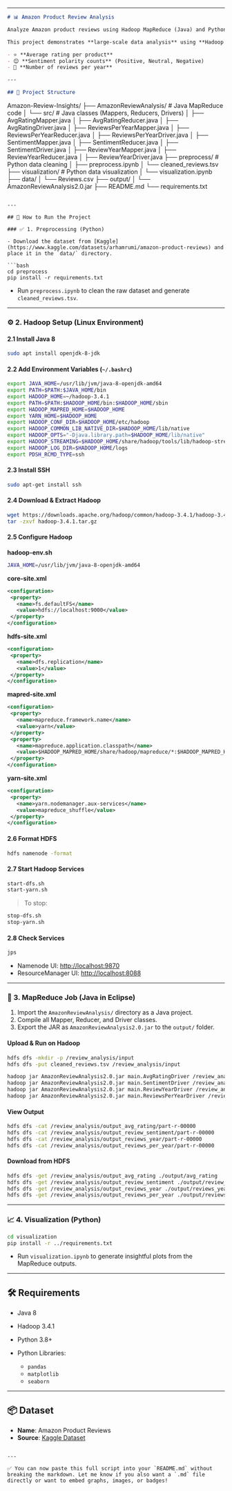 
---

```markdown
# 📊 Amazon Product Review Analysis

Analyze Amazon product reviews using Hadoop MapReduce (Java) and Python for sentiment, ratings, and trends.

This project demonstrates **large-scale data analysis** using **Hadoop MapReduce (Java)** and **Python** for data preprocessing and visualization. The dataset contains Amazon product reviews, and this system extracts key insights such as:

- ⭐ **Average rating per product**
- 😊 **Sentiment polarity counts** (Positive, Neutral, Negative)
- 📅 **Number of reviews per year**

---

## 📁 Project Structure

```

Amazon-Review-Insights/
├── AmazonReviewAnalysis/       # Java MapReduce code
│   └── src/                    # Java classes (Mappers, Reducers, Drivers)
│       ├── AvgRatingMapper.java
│       ├── AvgRatingReducer.java
│       ├── AvgRatingDriver.java
│       ├── ReviewsPerYearMapper.java
│       ├── ReviewsPerYearReducer.java
│       ├── ReviewsPerYearDriver.java
│       ├── SentimentMapper.java
│       ├── SentimentReducer.java
│       ├── SentimentDriver.java
│       ├── ReviewYearMapper.java
│       ├── ReviewYearReducer.java
│       ├── ReviewYearDriver.java
├── preprocess/                 # Python data cleaning
│   ├── preprocess.ipynb
│   └── cleaned\_reviews.tsv
├── visualization/              # Python data visualization
│   └── visualization.ipynb
├── data/
│   └── Reviews.csv
├── output/
│   └── AmazonReviewAnalysis2.0.jar
├── README.md
└── requirements.txt

````

---

## 🚀 How to Run the Project

### ✅ 1. Preprocessing (Python)

- Download the dataset from [Kaggle](https://www.kaggle.com/datasets/arhamrumi/amazon-product-reviews) and place it in the `data/` directory.

```bash
cd preprocess
pip install -r requirements.txt
````

* Run `preprocess.ipynb` to clean the raw dataset and generate `cleaned_reviews.tsv`.

---

### ⚙️ 2. Hadoop Setup (Linux Environment)

#### 2.1 Install Java 8

```bash
sudo apt install openjdk-8-jdk
```

#### 2.2 Add Environment Variables (`~/.bashrc`)

```bash
export JAVA_HOME=/usr/lib/jvm/java-8-openjdk-amd64
export PATH=$PATH:$JAVA_HOME/bin
export HADOOP_HOME=~/hadoop-3.4.1
export PATH=$PATH:$HADOOP_HOME/bin:$HADOOP_HOME/sbin
export HADOOP_MAPRED_HOME=$HADOOP_HOME
export YARN_HOME=$HADOOP_HOME
export HADOOP_CONF_DIR=$HADOOP_HOME/etc/hadoop
export HADOOP_COMMON_LIB_NATIVE_DIR=$HADOOP_HOME/lib/native
export HADOOP_OPTS="-Djava.library.path=$HADOOP_HOME/lib/native"
export HADOOP_STREAMING=$HADOOP_HOME/share/hadoop/tools/lib/hadoop-streaming-3.4.1.jar
export HADOOP_LOG_DIR=$HADOOP_HOME/logs
export PDSH_RCMD_TYPE=ssh
```

#### 2.3 Install SSH

```bash
sudo apt-get install ssh
```

#### 2.4 Download & Extract Hadoop

```bash
wget https://downloads.apache.org/hadoop/common/hadoop-3.4.1/hadoop-3.4.1.tar.gz
tar -zxvf hadoop-3.4.1.tar.gz
```

#### 2.5 Configure Hadoop

**hadoop-env.sh**

```bash
JAVA_HOME=/usr/lib/jvm/java-8-openjdk-amd64
```

**core-site.xml**

```xml
<configuration>
 <property>
   <name>fs.defaultFS</name>
   <value>hdfs://localhost:9000</value>
 </property>
</configuration>
```

**hdfs-site.xml**

```xml
<configuration>
 <property>
   <name>dfs.replication</name>
   <value>1</value>
 </property>
</configuration>
```

**mapred-site.xml**

```xml
<configuration>
 <property>
   <name>mapreduce.framework.name</name>
   <value>yarn</value>
 </property>
 <property>
   <name>mapreduce.application.classpath</name>
   <value>$HADOOP_MAPRED_HOME/share/hadoop/mapreduce/*:$HADOOP_MAPRED_HOME/share/hadoop/mapreduce/lib/*</value>
 </property>
</configuration>
```

**yarn-site.xml**

```xml
<configuration>
 <property>
   <name>yarn.nodemanager.aux-services</name>
   <value>mapreduce_shuffle</value>
 </property>
</configuration>
```

#### 2.6 Format HDFS

```bash
hdfs namenode -format
```

#### 2.7 Start Hadoop Services

```bash
start-dfs.sh
start-yarn.sh
```

> To stop:

```bash
stop-dfs.sh
stop-yarn.sh
```

#### 2.8 Check Services

```bash
jps
```

* Namenode UI: [http://localhost:9870](http://localhost:9870)
* ResourceManager UI: [http://localhost:8088](http://localhost:8088)

---

### 🧩 3. MapReduce Job (Java in Eclipse)

1. Import the `AmazonReviewAnalysis/` directory as a Java project.
2. Compile all Mapper, Reducer, and Driver classes.
3. Export the JAR as `AmazonReviewAnalysis2.0.jar` to the `output/` folder.

#### Upload & Run on Hadoop

```bash
hdfs dfs -mkdir -p /review_analysis/input
hdfs dfs -put cleaned_reviews.tsv /review_analysis/input

hadoop jar AmazonReviewAnalysis2.0.jar main.AvgRatingDriver /review_analysis/input /review_analysis/output_avg_rating
hadoop jar AmazonReviewAnalysis2.0.jar main.SentimentDriver /review_analysis/input /review_analysis/output_review_sentiment
hadoop jar AmazonReviewAnalysis2.0.jar main.ReviewYearDriver /review_analysis/input /review_analysis/output_reviews_year
hadoop jar AmazonReviewAnalysis2.0.jar main.ReviewsPerYearDriver /review_analysis/input /review_analysis/output_reviews_per_year
```

#### View Output

```bash
hdfs dfs -cat /review_analysis/output_avg_rating/part-r-00000
hdfs dfs -cat /review_analysis/output_review_sentiment/part-r-00000
hdfs dfs -cat /review_analysis/output_reviews_year/part-r-00000
hdfs dfs -cat /review_analysis/output_reviews_per_year/part-r-00000
```

#### Download from HDFS

```bash
hdfs dfs -get /review_analysis/output_avg_rating ./output/avg_rating
hdfs dfs -get /review_analysis/output_review_sentiment ./output/review_sentiment
hdfs dfs -get /review_analysis/output_reviews_year ./output/reviews_year
hdfs dfs -get /review_analysis/output_reviews_per_year ./output/reviews_per_year
```

---

### 📈 4. Visualization (Python)

```bash
cd visualization
pip install -r ../requirements.txt
```

* Run `visualization.ipynb` to generate insightful plots from the MapReduce outputs.

---

## 🛠️ Requirements

* Java 8
* Hadoop 3.4.1
* Python 3.8+
* Python Libraries:

  * `pandas`
  * `matplotlib`
  * `seaborn`

---

## 📦 Dataset

* **Name**: Amazon Product Reviews
* **Source**: [Kaggle Dataset](https://www.kaggle.com/datasets/arhamrumi/amazon-product-reviews)

```

---

✅ You can now paste this full script into your `README.md` without breaking the markdown. Let me know if you also want a `.md` file directly or want to embed graphs, images, or badges!
```
